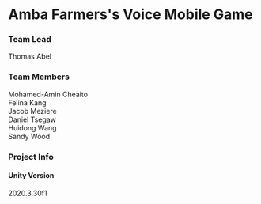 # Amba Farmers's Voice Mobile Game

### Team Lead

Thomas Abel

### Team Members

Mohamed-Amin Cheaito <br>
Felina Kang <br>
Jacob Meziere <br>
Daniel Tsegaw <br>
Huidong Wang <br>
Sandy Wood <br>

### Project Info

#### Unity Version

2020.3.30f1